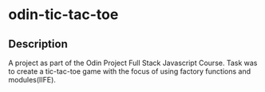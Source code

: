 # odin-tic-tac-toe

## Description

A project as part of the Odin Project Full Stack Javascript Course. Task was to create a tic-tac-toe game with the focus of using factory functions and modules(IIFE).


